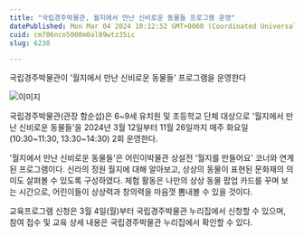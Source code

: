 ```yaml
---
title: "국립경주박물관, 월지에서 만난 신비로운 동물들 프로그램 운영"
datePublished: Mon Mar 04 2024 10:12:52 GMT+0000 (Coordinated Universal Time)
cuid: cm706nco5000m0al89wtz35ic
slug: 6230

---
```



국립경주박물관이 '월지에서 만난 신비로운 동물들' 프로그램을 운영한다

![이미지](https://cdn.hashnode.com/res/hashnode/image/upload/v1739260252194/5a7f5b04-14d6-4c9e-8278-a596ffe95807.png)

국립경주박물관(관장 함순섭)은 6~9세 유치원 및 초등학교 단체 대상으로 '월지에서 만난 신비로운 동물들'을 2024년 3월 12일부터 11월 26일까지 매주 화요일(10:30~11:30, 13:30~14:30) 2회 운영한다.

'월지에서 만난 신비로운 동물들'은 어린이박물관 상설전 '월지를 만들어요' 코너와 연계된 프로그램이다. 신라의 정원 월지에 대해 알아보고, 상상의 동물이 표현된 문화재의 의미도 살펴볼 수 있도록 구성하였다. 체험 활동은 나만의 상상 동물 팝업 카드를 꾸며 보는 시간으로, 어린이들이 상상력과 창의력을 마음껏 뽐내볼 수 있을 것이다.

교육프로그램 신청은 3월 4일(월)부터 국립경주박물관 누리집에서 신청할 수 있으며, 참여 접수 및 교육 상세 내용은 국립경주박물관 누리집에서 확인할 수 있다.